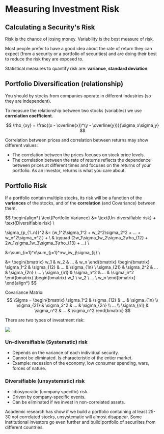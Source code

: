 # Measuring Investment Risk

## Calculating a Security's Risk

Risk is the chance of losing money. Variability is the best measure of risk.

Most people prefer to have a good idea about the rate of return they can expect (from a security or a portfolio of securities) and are doing their best to reduce the risk they are exposed to.

Statistical measures to quantify risk are: **variance**, **standard deviation**


## Portfolio Diversification (relationship)

You should by stocks from companies operate in different industries (so they are independent).

To measure the relationship between two stocks (variables) we use **correlation coefficient**.

$$
\rho_{xy} = \frac{(x - \overline{x})*(y - \overline{y})}{\sigma_x\sigma_y}
$$

Correlation between prices and correlation between returns may show different values:

- The correlation between the prices focuses on stock price levels.
- The correlation between the rate of returns reflects the dependence between prices at different times and focuses on the returns of your portfolio. As an investor, returns is what you care about.


## Portfolio Risk

If a portfolio contain multiple stocks, its risk will be a function of the **variances** of the stocks, and of the **correlation** (and Covariance) between them.

$$
\begin{align*}
\text{Portfolio Variance} &=  \text{Un-diversifiable risk} + \text{Diversifiable risk} \\

\sigma_{p_{1..n}}^2 &= 
  (w_1^2\sigma_1^2 + w_2^2\sigma_2^2 + ... + w_n^2\sigma_n^2 ) + \\
  & \qquad (2w_1\sigma_1w_2\sigma_2\rho_{12} + 2w_1\sigma_1w_3\sigma_3\rho_{13} + ...) \\
  
  &=\sum_{i=1}^n\sum_{j=1}^nw_iw_j\sigma_{ij} \\
  
  &= \begin{bmatrix} w_1 & w_2 & ... & w_n \end{bmatrix}
  \begin{bmatrix}
    \sigma_1^2 & \sigma_{12} & ... & \sigma_{1n} \\
    \sigma_{21} & \sigma_2^2 & ... & \sigma_{2n} \\
    ... \\
    \sigma_{n1} & \sigma_n^2 & ... & \sigma_n^2
  \end{bmatrix}
  \begin{bmatrix} w_1 \\ w_2 \\ ... \\ w_n \end{bmatrix}
\end{align*}
$$

Covariance Matrix:
$$
\Sigma = \begin{bmatrix}
  \sigma_1^2 & \sigma_{12} & ... & \sigma_{1n} \\
  \sigma_{21} & \sigma_2^2 & ... & \sigma_{2n} \\
  ... \\
  \sigma_{n1} & \sigma_n^2 & ... & \sigma_n^2
\end{bmatrix}
$$

There are two types of investment risk:

![](https://cdn.corporatefinanceinstitute.com/assets/Screen-Shot-2018-09-26-at-10.09.31-AM.png)

$$
$$

### Un-diversifiable (Systematic) risk

- Depends on the variance of each individual security.
- Cannot be eliminated. Is characteristic of the entier market.
- Example: recession of the economy, low consumer spending, wars, forces of nature.

### Diversifiable (unsystematic) risk

- Idiosyncratic (company specific) risk.
- Driven by company-specific events.
- Can be eliminated if we invest in non-correlated assets.

Academic research has show if we build a portfolio containing at least 25-30 not correlated stocks, unsystematic will almost disappear. Some institutional investors go even further and build portfolio of securiites from different countries.